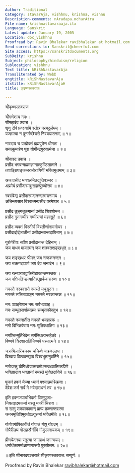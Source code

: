```yaml
---
Author: Traditional
Category: stavarAja, vishhnu, krishna, vishnu
Description-comments: nAradapa.ncharAtra
File name: krishnastavaraaja.itx
Language: Sanskrit
Latest update: January 19, 2005
Location: doc_vishhnu
Proofread by: Ravin Bhalekar ravibhalekar at hotmail.com
Send corrections to: Sanskrit@cheerful.com
Site access: https://sanskritdocuments.org
SubDeity: krishna
Subject: philosophy/hinduism/religion
Sublocation: vishhnu
Text title: kRiShNastavarAja
Transliterated by: WebD
engtitle: kRiShNastavarAja
itxtitle: kRiShNastavarAjaH
title: कृइष्णस्तवराजः

---
```

  
 श्रीकृष्णस्तवराज   
  
श्रीगणेशाय नमः ।  
श्रीमहादेव उवाच ।  
शृणु देवि प्रवक्ष्यामि स्तोत्रं परमदुर्लभम् ।  
यज्ज्ञात्वा न पुनर्गच्छेन्नरो निरययातनाम् ॥ १॥  
  
नारदाय च यत्प्रोक्तं ब्रह्मपुत्रेण धीमता ।  
सनत्कुमारेण पुरा योगीन्द्रगुरुवर्त्मना ॥ २॥  
  
श्रीनारद उवाच ।  
प्रसीद भगवन्मह्यमज्ञानात्कुण्ठितात्मने ।  
तवाङ्घ्रिपङ्कजरजोरागिणीं भक्तिमुत्तमाम् ॥ ३॥  
  
अज प्रसीद भगवन्नमितद्युतिपञ्जर ।  
अप्रमेयं प्रसीदास्मद्दुःखहन्पुरुषोत्तम ॥ ४॥  
  
स्वसंवेद्य प्रसीदास्मदानन्दात्मन्ननामय ।  
अचिन्त्यसार विश्वात्मन्प्रसीद परमेश्वर ॥ ५॥  
  
प्रसीद तुङ्गतुङ्गानां प्रसीद शिवशोभन ।  
प्रसीद गुणगम्भीर गम्भीराणां महाद्युते ॥ ६॥  
  
प्रसीद व्यक्तं विस्तीर्णं विस्तीर्णानामगोचर ।  
प्रसीदार्द्रार्द्रजातीनां प्रसीदान्तान्तदायिनाम् ॥ ७॥  
  
गुरोर्गरीयः सर्वेश प्रसीदानन्त देहिनाम् ।  
जय माधव मायात्मन् जय शाश्वतशङ्खभृत् ॥ ८॥  
  
जय शङ्खधर श्रीमन् जय नन्दकनन्दन ।  
जय चक्रगदापाणे जय देव जनार्दन ॥ ९॥  
  
जय रत्नवराबद्धकिरीटाकान्तमस्तक ।  
जय पक्षिपतिच्छायानिरुद्धार्ककरारुण ॥ १०॥  
  
नमस्ते नरकाराते नमस्ते मधुसूदन ।  
नमस्ते ललितापाङ्ग नमस्ते नरकान्तक ॥ ११॥  
  
नमः पापहरेशान नमः सर्पभवापह ।  
नमः सम्भूतसर्वात्मन्नमः सम्भृतकौस्तुभ ॥ १२॥  
  
नमस्ते नयनातीत नमस्ते भयहारक ।  
नमो विभिन्नवेषाय नमः श्रुतिपथातिग ॥ १३॥  
  
नमश्चिन्मूर्तिभेदेन सर्गस्थित्यन्तहेतवे ।  
विष्णवे त्रिदशारातिजिष्णवे परमात्मने ॥ १४॥  
  
चक्रभिन्नारिचक्राय चक्रिणे चक्रवल्लभ ।  
विश्वाय विश्ववन्द्याय विश्वभूतानुवर्तिने ॥ १५॥  
  
नमोऽस्तु योगिध्येयात्मन्नमोऽस्त्वध्यात्मिरूपिणे ।  
भक्तिप्रदाय भक्तानां नमस्ते मुक्तिदायिने ॥ १६॥  
  
पूजनं हवनं चेज्या ध्यानं पश्चान्नमस्क्रिया ।  
देवेश कर्म सर्वं मे भवेदाराधनं तव ॥ १७॥  
  
इति हवनजपार्चाभेदतो विष्णुपूजा-  
नियतहृदयकर्मा यस्तु मन्त्री चिराय ।  
स खलु सकलकामान् प्राप्य कृष्णान्तरात्मा  
जननमृतिविमुक्तोऽत्युत्तमां भक्तिमेति ॥ १८॥  
  
गोगोपगोपिकावीतं गोपालं गोषु गोप्रदम् ।  
गोपैरीड्यं गोसहस्रैर्नौमि गोकुलनायकम् ॥ १९॥  
  
प्रीणयेदनया स्तुत्या जगन्नाथं जगन्मयम् ।  
धर्मार्थकाममोक्षाणामाप्तये पुरुषोत्तमः ॥ २०॥  
  
॥ इति श्रीनारदपञ्चरात्रे श्रीकृष्णस्तवराजः सम्पूर्णः ॥  
  
  
Proofread by Ravin Bhalekar ravibhalekar@hotmail.com  
